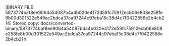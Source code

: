 [BINARY FILE: 5873774baf8ee9064a54087b4a4b020e4172d59fc75912ecb06e808e258fe8b00d301522e549ac2bdca37ca97244c97eba15c38d4c7f0422556e2b4cb214]
Stored copy: docs/converted-binary/5873774baf8ee9064a54087b4a4b020e4172d59fc75912ecb06e808e258fe8b00d301522e549ac2bdca37ca97244c97eba15c38d4c7f0422556e2b4cb214
